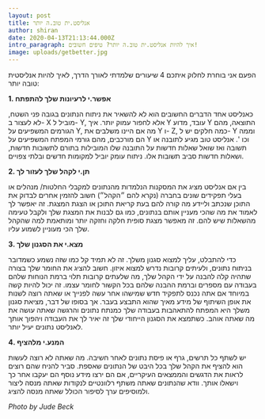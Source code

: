 ```yaml
---
layout: post
title: אנליסט.ית טוב.ה יותר
author: shiran
date: 2020-04-13T21:13:44.000Z
intro_paragraph: איך להיות אנליסט.ית טוב.ה יותר? טיפים חשובים!
image: uploads/getbetter.jpg
---
```

הפעם אני בוחרת לחלוק איתכם 4 שיעורים שלמדתי לאורך הדרך, לאיך להיות אנליסטית טובה יותר:

**1. אפשר.י לרעיונות שלך להתפתח**

כאנליסט אחד הדברים החשובים הוא לא להשאיר את ניתוח הנתונים בגובה פני השטח, לא לעצור ב- X מוביל ל- Y, אלא לחפור עמוק יותר. איך Y עובד, מדוע Y התוצאה, מהם הגורמים המשפיעים על Y, מה אם היינו משלבים את Y ו- Z, כמה חלקים יש ל- Y וממה הם מורכבים, מהם גורמי המפתח המשפיעים על Y וכו '. אנליסט טוב מגיע לתובנה או תשובה ואז שואל שאלות חדשות על התובנה שלו המובילות בתורם לתשובות חדשות, ושאלות חדשות סביב תשובות אלו. ניתוח עומק יוביל למקומות חדשים ובלתי צפויים.

**2. תן.י לקהל שלך לעזור לך**

בין אם אנליסט מציג את המסקנות הנלמדות מהנתונים למקבלי החלטות/ מנהלים או בעלי תפקידים שונים בחברה (נקרא להם ״הקהל״) חשוב להזמין אחרים לבדוק את התוכן שנכתב וליידע מה קורה להם בעת קריאת התוכן או הצגת המצגת. זה יאפשר לך לאמוד את מה שהכי מעניין אותם בנתונים, כמו גם לבנות את המצגת שלך ולקבל טעימה מהשאלות שיש להם. זה מאפשר מצגת סופית חלקה וחזקה יותר ומותאמת למה שהקהל שלך הכי מעוניין לשמוע עליו.
 
**3. מצא.י את הסגנון שלך**

כדי להתבלט, עליך למצוא סגנון משלך. זה לא תמיד קל כמו שזה נשמע כשמדובר בניתוח נתונים, ולעיתים קרובות נדרש למצוא איזון. חשוב להציג את החומר שלך בצורה שתהיה קלה להבנה על ידי הקהל שלך, מה שלעתים קרובות תלוי ברמת הנוחות שלהם בעבודה עם מספרים וברמת ההבנה שלהם בכל הקשור לחומר עצמו. זה יכול להיות קשה במיוחד אם אתה נכנס לתפקיד חדש שמישהו אחר עשה לפנייך או שאתה רוצה לשנות את אופן השיתוף של מידע מאיך שהוא התבצע בעבר. אך בסופו של דבר, מציאת סגנון משלך היא המפתח להתאהבות בעבודה שלך כמנתח נתונים והרגשה שאתה עושה את מה שאתה אוהב. כשתמצא את הסגנון הייחודי שלך זה יאיר לך את העבודה ויהפוך אותך לאנליסט נתונים יעיל יותר.

**4. המנע.י מלהציף**

יש לשתף כל תרשים, גרף או פיסת נתונים לאחר חשיבה. מה שאתה לא רוצה לעשות הוא להציף את הקהל שלך בכל היבט של הנתונים שאספת. סביר להניח שהם רוצים לראות את הדגשים והממצאים העיקריים, אם הם ירצו מידע נוסף הם יעקבו אחר כך וישאלו אותך. וודא שהנתונים שאתה משתף רלוונטיים לנקודות שאתה מנסה ליצור ולמוסיפים ערך לסיפור הכולל שאתה מנסה להציג.


*Photo by Jude Beck*